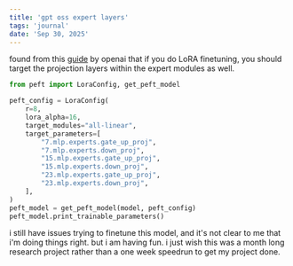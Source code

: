 ```yaml
---
title: 'gpt oss expert layers'
tags: 'journal'
date: 'Sep 30, 2025'
---
```


found from this [guide](https://cookbook.openai.com/articles/gpt-oss/fine-tune-transfomers) by openai that if you do LoRA finetuning, you should target the projection layers within the expert modules as well. 

```python
from peft import LoraConfig, get_peft_model

peft_config = LoraConfig(
    r=8,
    lora_alpha=16,
    target_modules="all-linear",
    target_parameters=[
        "7.mlp.experts.gate_up_proj",
        "7.mlp.experts.down_proj",
        "15.mlp.experts.gate_up_proj",
        "15.mlp.experts.down_proj",
        "23.mlp.experts.gate_up_proj",
        "23.mlp.experts.down_proj",
    ],
)
peft_model = get_peft_model(model, peft_config)
peft_model.print_trainable_parameters()
```

i still have issues trying to finetune this model, and it's not clear to me that i'm doing things right. but i am having fun. i just wish this was a month long research project rather than a one week speedrun to get my project done.